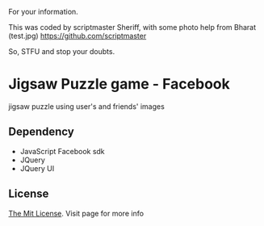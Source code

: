 For your information.

This was coded by scriptmaster Sheriff, with some photo help from Bharat (test.jpg) https://github.com/scriptmaster

So, STFU and stop your doubts.

Jigsaw Puzzle game - Facebook 
========================

jigsaw puzzle using user's and friends' images

Dependency
----
* JavaScript Facebook sdk
* JQuery
* JQuery UI

License
----
[The Mit License](http://opensource.org/licenses/MIT). Visit page for more info
